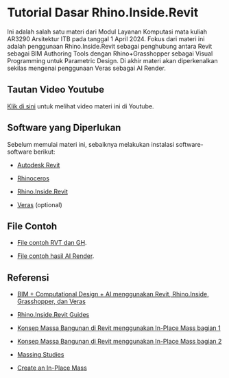 # Tutorial Dasar Rhino.Inside.Revit
Ini adalah salah satu materi dari Modul Layanan Komputasi mata kuliah AR3290 Arsitektur ITB pada tanggal 1 April 2024. Fokus dari materi ini adalah penggunaan Rhino.Inside.Revit sebagai penghubung antara Revit sebagai BIM Authoring Tools dengan Rhino+Grasshopper sebagai Visual Programming untuk Parametric Design. Di akhir materi akan diperkenalkan sekilas mengenai penggunaan Veras sebagai AI Render.

## Tautan Video Youtube
[Klik di sini](https://youtu.be/HsxuzNzMt2A) untuk melihat video materi ini di Youtube.

## Software yang Diperlukan

Sebelum memulai materi ini, sebaiknya melakukan instalasi software-software berikut:

- [Autodesk Revit](https://www.autodesk.com/education/edu-software/)

- [Rhinoceros](https://www.rhino3d.com/for/education/)

- [Rhino.Inside.Revit](https://www.rhino3d.com/inside/revit/)

- [Veras](https://www.evolvelab.io/veras) (optional)

## File Contoh

- [File contoh RVT dan GH](https://github.com/armanwu/RhinoInsideBasicTutorial/tree/main/Sample_Files).

- [File contoh hasil AI Render](https://github.com/armanwu/RhinoInsideBasicTutorial/tree/main/Sample_Render).

## Referensi

- [BIM + Computational Design + AI menggunakan Revit, Rhino.Inside, Grasshopper, dan Veras](https://youtu.be/HsxuzNzMt2A)

- [Rhino.Inside.Revit Guides](https://www.rhino3d.com/inside/revit/1.0/guides/)

- [Konsep Massa Bangunan di Revit menggunakan In-Place Mass bagian 1](https://youtu.be/zNI8fCXr3Ow?si=yAzj4EV8YX9lS-by)

- [Konsep Massa Bangunan di Revit menggunakan In-Place Mass bagian 2](https://youtu.be/1fWu17E0JEU?si=zGPVEaBHnNsmQAK7)

- [Massing Studies](https://help.autodesk.com/view/RVTLT/2024/ENU/?guid=GUID-B8858693-F46D-4211-8CCC-B5E88681C466)

- [Create an In-Place Mass](https://help.autodesk.com/view/RVTLT/2024/ENU/?guid=GUID-A180B32D-E7B8-474F-AB31-B15EDB874F6E)



